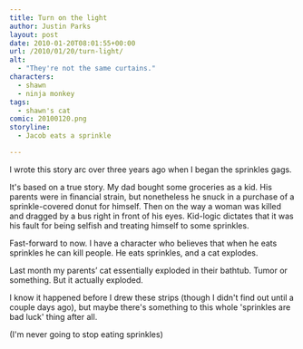 ```yaml
---
title: Turn on the light
author: Justin Parks
layout: post
date: 2010-01-20T08:01:55+00:00
url: /2010/01/20/turn-light/
alt:
  - "They're not the same curtains."
characters:
  - shawn
  - ninja monkey
tags:
  - shawn's cat
comic: 20100120.png 
storyline:
  - Jacob eats a sprinkle

---
```

I wrote this story arc over three years ago when I began the sprinkles gags. 

It's based on a true story. My dad bought some groceries as a kid. His parents were in financial strain, but nonetheless he snuck in a purchase of a sprinkle-covered donut for himself. Then on the way a woman was killed and dragged by a bus right in front of his eyes. Kid-logic dictates that it was his fault for being selfish and treating himself to some sprinkles.

Fast-forward to now. I have a character who believes that when he eats sprinkles he can kill people. He eats sprinkles, and a cat explodes.

Last month my parents&#8217; cat essentially exploded in their bathtub. Tumor or something. But it actually exploded.

I know it happened before I drew these strips (though I didn't find out until a couple days ago), but maybe there's something to this whole 'sprinkles are bad luck' thing after all.

(I'm never going to stop eating sprinkles)